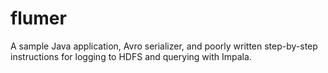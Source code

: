 # flumer
A sample Java application, Avro serializer, and poorly written step-by-step instructions for logging to HDFS and querying with Impala.
